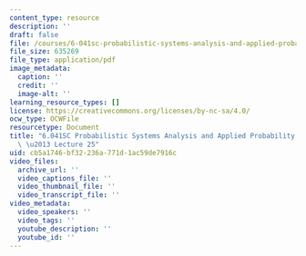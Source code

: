 ```yaml
---
content_type: resource
description: ''
draft: false
file: /courses/6-041sc-probabilistic-systems-analysis-and-applied-probability-fall-2013/cb5a1746bf32236a771d1ac59de7916c_MIT6_041SCF13_lec25_300k.pdf
file_size: 635269
file_type: application/pdf
image_metadata:
  caption: ''
  credit: ''
  image-alt: ''
learning_resource_types: []
license: https://creativecommons.org/licenses/by-nc-sa/4.0/
ocw_type: OCWFile
resourcetype: Document
title: "6.041SC Probabilistic Systems Analysis and Applied Probability, Fall 2013Transcript\
  \ \u2013 Lecture 25"
uid: cb5a1746-bf32-236a-771d-1ac59de7916c
video_files:
  archive_url: ''
  video_captions_file: ''
  video_thumbnail_file: ''
  video_transcript_file: ''
video_metadata:
  video_speakers: ''
  video_tags: ''
  youtube_description: ''
  youtube_id: ''
---
```

